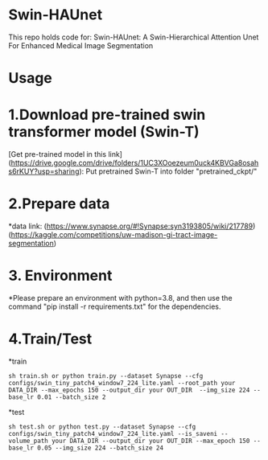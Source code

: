 # Swin-HAUnet
This repo holds code for: Swin-HAUnet: A Swin-Hierarchical Attention Unet For Enhanced Medical Image Segmentation

# Usage
# 1.Download pre-trained swin transformer model (Swin-T)  
[Get pre-trained model in this link] 
(https://drive.google.com/drive/folders/1UC3XOoezeum0uck4KBVGa8osahs6rKUY?usp=sharing): Put pretrained Swin-T into folder "pretrained_ckpt/"

# 2.Prepare data  
*data link:
(https://www.synapse.org/#!Synapse:syn3193805/wiki/217789)  
(https://kaggle.com/competitions/uw-madison-gi-tract-image-segmentation)  

# 3. Environment  
*Please prepare an environment with python=3.8, and then use the command "pip install -r requirements.txt" for the dependencies.

# 4.Train/Test  
*train  
```
sh train.sh or python train.py --dataset Synapse --cfg configs/swin_tiny_patch4_window7_224_lite.yaml --root_path your DATA_DIR --max_epochs 150 --output_dir your OUT_DIR  --img_size 224 --base_lr 0.01 --batch_size 2  
```
*test  
```
sh test.sh or python test.py --dataset Synapse --cfg configs/swin_tiny_patch4_window7_224_lite.yaml --is_saveni --volume_path your DATA_DIR --output_dir your OUT_DIR --max_epoch 150 --base_lr 0.05 --img_size 224 --batch_size 24
```
